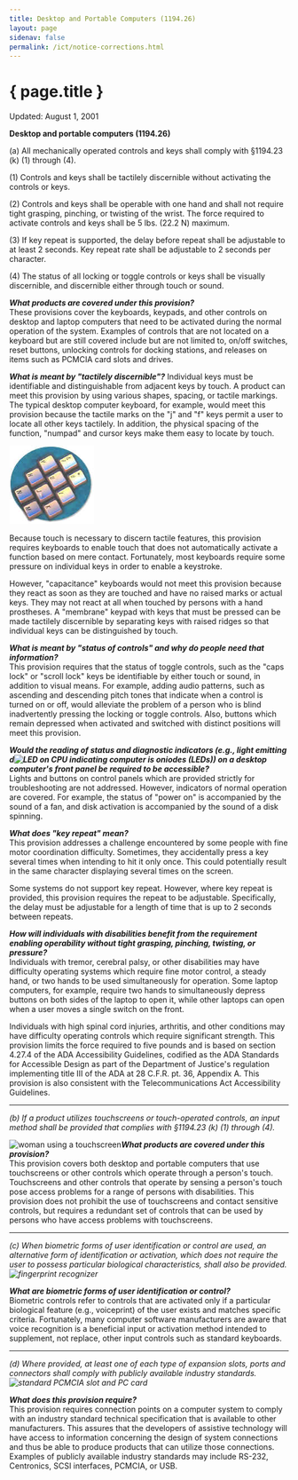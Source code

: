 ```yaml
---
title: Desktop and Portable Computers (1194.26)
layout: page
sidenav: false
permalink: /ict/notice-corrections.html
---
```


# { page.title }

Updated: August 1, 2001

**Desktop and portable computers (1194.26)**

(a) All mechanically operated controls and keys shall comply with §1194.23 (k) (1) through (4).

(1) Controls and keys shall be tactilely discernible without activating the controls or keys.

(2) Controls and keys shall be operable with one hand and shall not require tight grasping, pinching, or twisting of the wrist. The force required to activate controls and keys shall be 5 lbs. (22.2 N) maximum.

(3) If key repeat is supported, the delay before repeat shall be adjustable to at least 2 seconds. Key repeat rate shall be adjustable to 2 seconds per character.

(4) The status of all locking or toggle controls or keys shall be visually discernible, and discernible either through touch or sound.

***What products are covered under this provision?***\
These provisions cover the keyboards, keypads, and other controls on desktop and laptop computers that need to be activated during the normal operation of the system. Examples of controls that are not located on a keyboard but are still covered include but are not limited to, on/off switches, reset buttons, unlocking controls for docking stations, and releases on items such as PCMCIA card slots and drives.

***What is meant by "tactilely discernible"?*** Individual keys must be identifiable and distinguishable from adjacent keys by touch. A product can meet this provision by using various shapes, spacing, or tactile markings. The typical desktop computer keyboard, for example, would meet this provision because the tactile marks on the "j" and "f" keys permit a user to locate all other keys tactilely. In addition, the physical spacing of the function, "numpad" and cursor keys make them easy to locate by touch.

![close-up of 'J' key and surrounding keys of keyboard](./images/keyboard.jpg)

Because touch is necessary to discern tactile features, this provision requires keyboards to enable touch that does not automatically activate a function based on mere contact. Fortunately, most keyboards require some pressure on individual keys in order to enable a keystroke.

However, "capacitance" keyboards would not meet this provision because they react as soon as they are touched and have no raised marks or actual keys. They may not react at all when touched by persons with a hand prostheses. A "membrane" keypad with keys that must be pressed can be made tactilely discernible by separating keys with raised ridges so that individual keys can be distinguished by touch.

***What is meant by "status of controls" and why do people need that information?***\
This provision requires that the status of toggle controls, such as the "caps lock" or "scroll lock" keys be identifiable by either touch or sound, in addition to visual means. For example, adding audio patterns, such as ascending and descending pitch tones that indicate when a control is turned on or off, would alleviate the problem of a person who is blind inadvertently pressing the locking or toggle controls. Also, buttons which remain depressed when activated and switched with distinct positions will meet this provision.

***Would the reading of status and diagnostic indicators (e.g., light emitting d![LED on CPU indicating computer is on](https://www.access-board.gov/images/guidelines_standards/Communications_IT/508_Standards/compaqcpu.jpg)iodes (LEDs)) on a desktop computer's front panel be required to be accessible?***\
Lights and buttons on control panels which are provided strictly for troubleshooting are not addressed. However, indicators of normal operation are covered. For example, the status of "power on" is accompanied by the sound of a fan, and disk activation is accompanied by the sound of a disk spinning.

***What does "key repeat" mean?***\
This provision addresses a challenge encountered by some people with fine motor coordination difficulty. Sometimes, they accidentally press a key several times when intending to hit it only once. This could potentially result in the same character displaying several times on the screen.

Some systems do not support key repeat. However, where key repeat is provided, this provision requires the repeat to be adjustable. Specifically, the delay must be adjustable for a length of time that is up to 2 seconds between repeats.

***How will individuals with disabilities benefit from the requirement enabling operability without tight grasping, pinching, twisting, or pressure?***\
Individuals with tremor, cerebral palsy, or other disabilities may have difficulty operating systems which require fine motor control, a steady hand, or two hands to be used simultaneously for operation. Some laptop computers, for example, require two hands to simultaneously depress buttons on both sides of the laptop to open it, while other laptops can open when a user moves a single switch on the front.

Individuals with high spinal cord injuries, arthritis, and other conditions may have difficulty operating controls which require significant strength. This provision limits the force required to five pounds and is based on section 4.27.4 of the ADA Accessibility Guidelines, codified as the ADA Standards for Accessible Design as part of the Department of Justice's regulation implementing title III of the ADA at 28 C.F.R. pt. 36, Appendix A. This provision is also consistent with the Telecommunications Act Accessibility Guidelines.

* * * * *

*(b) If a product utilizes touchscreens or touch-operated controls, an input method shall be provided that complies with §1194.23 (k) (1) through (4).*

![woman using a touchscreen](https://www.access-board.gov/images/guidelines_standards/Communications_IT/508_Standards/touchscreen.jpg)***What products are covered under this provision?***\
This provision covers both desktop and portable computers that use touchscreens or other controls which operate through a person's touch. Touchscreens and other controls that operate by sensing a person's touch pose access problems for a range of persons with disabilities. This provision does not prohibit the use of touchscreens and contact sensitive controls, but requires a redundant set of controls that can be used by persons who have access problems with touchscreens.

* * * * *

*(c) When biometric forms of user identification or control are used, an alternative form of identification or activation, which does not require the user to possess particular biological characteristics, shall also be provided.![fingerprint recognizer](https://www.access-board.gov/images/guidelines_standards/Communications_IT/508_Standards/fingerprint.jpg)*

***What are biometric forms of user identification or control?***\
Biometric controls refer to controls that are activated only if a particular biological feature (e.g., voiceprint) of the user exists and matches specific criteria. Fortunately, many computer software manufacturers are aware that voice recognition is a beneficial input or activation method intended to supplement, not replace, other input controls such as standard keyboards.

* * * * *

*(d) Where provided, at least one of each type of expansion slots, ports and connectors shall comply with publicly available industry standards.![standard PCMCIA slot and PC card](https://www.access-board.gov/images/guidelines_standards/Communications_IT/508_Standards/pccard.jpg)*

***What does this provision require?***\
This provision requires connection points on a computer system to comply with an industry standard technical specification that is available to other manufacturers. This assures that the developers of assistive technology will have access to information concerning the design of system connections and thus be able to produce products that can utilize those connections. Examples of publicly available industry standards may include RS-232, Centronics, SCSI interfaces, PCMCIA, or USB.
